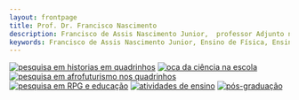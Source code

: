 ```yaml
---
layout: frontpage
title: Prof. Dr. Francisco Nascimento
description: Francisco de Assis Nascimento Junior,  professor Adjunto no Campus Sosígenes Costa da Universidade Federal do Sul da Bahia em Porto Seguro (BA), atuo na formação de professores; pesquisa as relações de identidade de gênero/étnico-raciais com a Ciência através de Histórias em Quadrinhos de Super-Heróis.
keywords: Francisco de Assis Nascimento Junior, Ensino de Física, Ensino de Ciências, histórias em quadrinhos, super-heróis, relações étnico-raciais, comunidade de aprendizagem
---
```



[![pesquisa em historias em quadrinhos][hq]][link_hq] [![oca da ciência na escola][oca_ufsb]][link_oca] [![pesquisa em afrofuturismo nos quadrinhos][afrofut]][link_afro]
[![pesquisa em RPG e educação][rpg]][link_rpg] [![atividades de ensino][scienceitworks]][link_ensino] [![pós-graduação][ppger]][link_ppger]



[hq]: http://itxesco.github.io/assets/index_pics/hq.jpg
[link_hq]: https://itxesco.github.io/pages/hq.html "Histórias em Quadrinhos de super-heróis e ensino de física e ensino de Ciências"
[oca_ufsb]: https://itxesco.github.io/assets/index_pics/oca_ufsb.jpg
[link_oca]: https://itxesco.github.io/pages/oca.html "Projeto de Extensão Oca da Ciência na Escola"
[afrofut]: https://itxesco.github.io/assets/index_pics/afrofuturism2.jpg
[link_afro]: https://itxesco.github.io/pages/afrofuturismo.html "conheça o afrofuturismo"
[rpg]: https://itxesco.github.io/assets/index_pics/dragon_feynman.jpg
[link_rpg]: https://itxesco.github.io/pages/rpg.html "Jogos de RPG no Ensino de Ciências"
[scienceitworks]: https://itxesco.github.io/assets/index_pics/scienceitworks.jpg
[link_ensino]: https://itxesco.github.io/pages/ensino.html "atividades de ensino na graduação e pós"
[ppger]: https://itxesco.github.io/assets/index_pics/ppger.jpeg
[link_ppger]: https://itxesco.github.io/pages/ppger.html "conheça o ppger da ufsb"

<!-- Meu comentário em HTML
<div class="navbar">
  <div class="navbar-inner">
      <ul class="nav">

                <li><a href="http://itxesco.github.io/pages/favoritos.html">favoritos</a></li>

      </ul>
  </div>
</div>
-->
